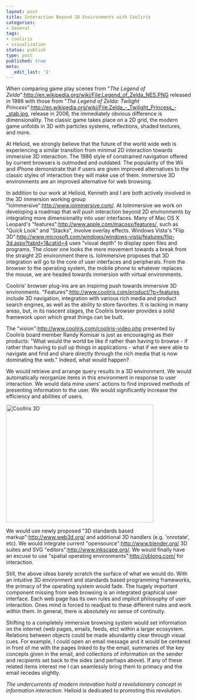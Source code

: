 ```yaml
---
layout: post
title: Interaction Beyond 2D Environments with Cooliris
categories:
- General
tags:
- cooliris
- visualization
status: publish
type: post
published: true
meta:
  _edit_last: '1'
---
```

When comparing game play scenes from "_The Legend of Zelda_":http://en.wikipedia.org/wiki/File:Legend_of_Zelda_NES.PNG released in 1986 with those from  "_The Legend of Zelda: Twilight Princess_":http://en.wikipedia.org/wiki/File:Zelda_-_Twilight_Princess_-_stab.jpg, release in 2006, the immediately obvious difference is dimensionality.  The classic game takes place on a 2D grid, the modern game unfolds in 3D with particles systems, reflections, shaded textures, and more.

At Helioid, we strongly believe that the future of the world wide web is experiencing a similar transition from minimal 2D interaction towards immersive 3D interaction.  The 1986 style of constrained navigation offered by current browsers is outmoded and outdated.  The popularity of the Wii and iPhone demonstrate that if users are given improved alternatives to the classic styles of interaction they will make use of them.  Immersive 3D environments are an improved alternative for web browsing.

In addition to our work at Helioid, Kenneth and I are both actively involved in the 3D immersion working group "IoImmersive":http://www.ioimmersive.com/.  At IoImmersive we work on developing a roadmap that will push interaction beyond 2D environments by integrating more dimensionality into user interfaces.  Many of Mac OS X Leopard's "features":http://www.apple.com/macosx/features/, such as "Quick Look" and "Stacks", involve overlay effects.  Windows Vista's "Flip 3D":http://www.microsoft.com/windows/windows-vista/features/flip-3d.aspx?tabid=1&catid=4 uses "visual depth" to display open files and programs.  The closer one looks the more movement towards a break from the straight 2D environment there is.  IoImmersive proposes that 3D integration will go to the core of user interfaces and peripherals.  From the browser to the operating system, the mobile phone to whatever replaces the mouse, we are headed towards immersion with virtual environments.

Cooliris' browser plug-ins are an inspiring push towards immersive 3D environments.  "Features":http://www.cooliris.com/product/?p=features include 3D navigation, integration with various rich media and product search engines, as well as the ability to store favorites.  It is lacking in many areas, but, in its nascent stages, the Cooliris browser provides a solid framework upon which great things can be built.

The "vision":http://www.cooliris.com/cooliris-video.php presented by Cooliris board member Randy Komisar is just as encouraging as their products: "What would the world be like if rather than having to browse - if rather than having to pull up things in applications - what if we were able to navigate and find and share directly through the rich media that is now dominating the web."  Indeed, what would happen?

We would retrieve and arrange query results in a 3D environment.  We would automatically reorganize items in this environment in response to user interaction.  We would data mine users' actions to find improved methods of presenting information to the user.  We would significantly increase the efficiency and abilities of users.

<img alt="CoolIris 3D" src="http://d.helioid.com/images/cooliris3d.jpg" title="CoolIris 3D" class="aligncenter" width="400" height="320" />

We would use newly proposed "3D standards based markup":http://www.web3d.org/ and additional 3D handlers (e.g. 'onrotate', etc).  We would integrate current "opensource":http://www.blender.org/ 3D suites and SVG "editors":http://www.inkscape.org/.  We would finally have an excuse to use "spatial operating environments":http://oblong.com/ for interaction.

Still, the above ideas barely scratch the surface of what we would do.  With an intuitive 3D environment and standards based programming frameworks, the primacy of the operating system would fade.  The hugely important component missing from web browsing is an integrated graphical user interface.  Each web page has its own rules and implicit philosophy of user interaction.  Ones mind is forced to readjust to these different rules and work within them.  In general, there is absolutely no sense of continuity.

Shifting to a completely immersive browsing system would set information on the internet (web pages, emails, feeds, etc) within a larger ecosystem.  Relations between objects could be made abundantly clear through visual cues.  For example, I could open an email message and it would be centered in front of me with the pages linked to by the email, summaries of the key concepts given in the email, and collections of information on the sender and recipients set back to the sides (and perhaps above).  If any of these related items interest me I can seamlessly bring them to primacy and the email recedes slightly.

_The undercurrents of modern innovation hold a revolutionary concept in information interaction_.  Helioid is dedicated to promoting this revolution.
